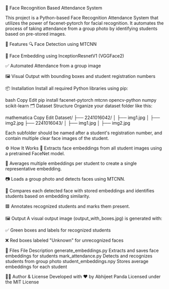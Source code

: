 📸 Face Recognition Based Attendance System

This project is a Python-based Face Recognition Attendance System that utilizes the power of facenet-pytorch for facial recognition. It automates the process of taking attendance from a group photo by identifying students based on pre-stored images.

🚀 Features
🔍 Face Detection using MTCNN

🧠 Face Embedding using InceptionResnetV1 (VGGFace2)

✅ Automated Attendance from a group image

🖼️ Visual Output with bounding boxes and student registration numbers

📦 Installation
Install all required Python libraries using pip:

bash
Copy
Edit
pip install facenet-pytorch mtcnn opencv-python numpy scikit-learn
🗂️ Dataset Structure
Organize your dataset folder like this:

mathematica
Copy
Edit
Dataset/
├── 2241016042/
│   ├── img1.jpg
│   ├── img2.jpg
├── 2241016043/
│   ├── img1.jpg
│   ├── img2.jpg

Each subfolder should be named after a student's registration number, and contain multiple clear face images of the student.

⚙️ How It Works
🔧 Extracts face embeddings from all student images using a pretrained FaceNet model.

🧠 Averages multiple embeddings per student to create a single representative embedding.

📷 Loads a group photo and detects faces using MTCNN.

🔁 Compares each detected face with stored embeddings and identifies students based on embedding similarity.

🟩 Annotates recognized students and marks them present.

🖼️ Output
A visual output image (output_with_boxes.jpg) is generated with:

✅ Green boxes and labels for recognized students

❌ Red boxes labeled "Unknown" for unrecognized faces

📁 Files
File	Description
generate_embeddings.py	Extracts and saves face embeddings for students
mark_attendance.py	Detects and recognizes students from group photo
student_embeddings.npy	Stores average embeddings for each student

👨‍💻 Author & License
Developed with ❤️ by Abhijeet Panda
Licensed under the MIT License

